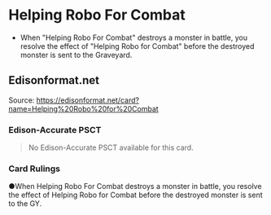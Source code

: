 # Helping Robo For Combat

*   When "Helping Robo For Combat" destroys a monster in battle, you resolve the effect of "Helping Robo for Combat" before the destroyed monster is sent to the Graveyard.

## Edisonformat.net

Source: https://edisonformat.net/card?name=Helping%20Robo%20for%20Combat

### Edison-Accurate PSCT

> No Edison-Accurate PSCT available for this card.

### Card Rulings

●When Helping Robo For Combat destroys a monster in battle, you resolve the effect of Helping Robo for Combat before the destroyed monster is sent to the GY.
            